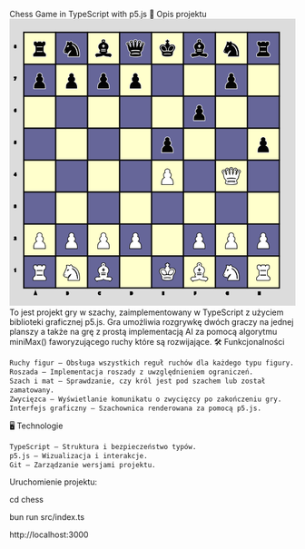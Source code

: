 Chess Game in TypeScript with p5.js
🎯 Opis projektu
![alt text](image.png)
To jest projekt gry w szachy, zaimplementowany w TypeScript z użyciem biblioteki graficznej p5.js. Gra umożliwia rozgrywkę dwóch graczy na jednej planszy a także na grę z prostą implementacją AI za pomocą algorytmu miniMax() faworyzującego ruchy które są rozwijające.
🛠️ Funkcjonalności

    Ruchy figur – Obsługa wszystkich reguł ruchów dla każdego typu figury.
    Roszada – Implementacja roszady z uwzględnieniem ograniczeń.
    Szach i mat – Sprawdzanie, czy król jest pod szachem lub został zamatowany.
    Zwycięzca – Wyświetlanie komunikatu o zwycięzcy po zakończeniu gry.
    Interfejs graficzny – Szachownica renderowana za pomocą p5.js.

🖥️ Technologie

    TypeScript – Struktura i bezpieczeństwo typów.
    p5.js – Wizualizacja i interakcje.
    Git – Zarządzanie wersjami projektu.

Uruchomienie projektu:

cd chess

bun run src/index.ts

http://localhost:3000